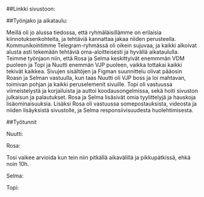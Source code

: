 ##Linkki sivustoon:

##Työnjako ja aikataulu:

 Meillä oli jo alussa tiedossa, että ryhmäläisillämme on erilaisia kiinnotuksenkohteita, ja tehtäviä kannattaa jakaa niiden perusteella. Kommunikointimme Telegram-ryhmässä oli oikein sujuvaa, ja kaikki alkoivat alusta asti tekemään tehtäviä oma-aloitteisesti ja hyvällä aikataululla. Teimme työnjaon niin, että Rosa ja Selma keskittyivät enemmmän VDM puoleen ja Topi ja Nuutti enemmän VJP puoleen, vaikka tottakai kaikki tekivät kaikkea. Sivujen sisältöjen ja Figman suunnittelu olivat pääosin Roasn ja Selman vastuulla, kun taas Nuutti oli VJP boss ja loi mahtavan, toimivan pohjan ja kaikki peruselemenit sivuille. Topi oli vastuussa viimeistelystä ja korjailuista ja auttoi koodausongelmissa, sekä hoiti sivuston julkaisun ja palautukset. Rosa ja Selma lisäsivät omia tyylittelyjä ja hauskoja lisäominaisuuksia. Lisäksi Rosa oli vastuussa somepostauksista, videosta ja niiden lisäyksistä sivustolle, ja Selma responsiivisuudesta huolehtimisesta.

##Työtunnit 

Nuutti:

Rosa: 

Tosi vaikee arvioida kun tein niin pitkällä aikavälillä ja pikkupätkissä, ehkä noin 10h.

Selma:

Topi:

